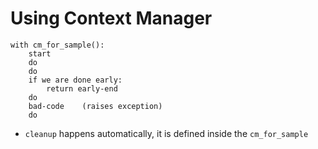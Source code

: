# Using Context Manager

```
with cm_for_sample():
    start
    do
    do
    if we are done early:
        return early-end
    do
    bad-code    (raises exception)
    do
```

* `cleanup` happens automatically, it is defined inside the `cm_for_sample`



